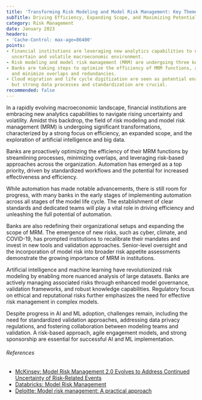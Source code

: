 ```yaml
---
title: 'Transforming Risk Modeling and Model Risk Management: Key Themes and Trends'
subTitle: Driving Efficiency, Expanding Scope, and Maximizing Potential
category: Risk Management
date: January 2023
headers:
- 'Cache-Control: max-age=86400'
points:
- Financial institutions are leveraging new analytics capabilities to navigate an
  uncertain and volatile macroeconomic environment.
- Risk modeling and model risk management (MRM) are undergoing three key transformations
- Banks are taking steps to optimize the efficiency of MRM functions, automate processes,
  and minimize overlaps and redundancies.
- Cloud migration and life cycle digitization are seen as potential enablers of efficiency,
  but strong data processes and standardization are crucial.
recommended: false 
---
```


In a rapidly evolving macroeconomic landscape, financial institutions are embracing new analytics capabilities to navigate rising uncertainty and volatility. Amidst this backdrop, the field of risk modeling and model risk management (MRM) is undergoing significant transformations, characterized by a strong focus on efficiency, an expanded scope, and the exploration of artificial intelligence and big data.

Banks are proactively optimizing the efficiency of their MRM functions by streamlining processes, minimizing overlaps, and leveraging risk-based approaches across the organization. Automation has emerged as a top priority, driven by standardized workflows and the potential for increased effectiveness and efficiency.

While automation has made notable advancements, there is still room for progress, with many banks in the early stages of implementing automation across all stages of the model life cycle. The establishment of clear standards and dedicated teams will play a vital role in driving efficiency and unleashing the full potential of automation.

Banks are also redefining their organizational setups and expanding the scope of MRM. The emergence of new risks, such as cyber, climate, and COVID-19, has prompted institutions to recalibrate their mandates and invest in new tools and validation approaches. Senior-level oversight and the incorporation of model risk into broader risk appetite assessments demonstrate the growing importance of MRM in institutions.

Artificial intelligence and machine learning have revolutionized risk modeling by enabling more nuanced analysis of large datasets. Banks are actively managing associated risks through enhanced model governance, validation frameworks, and robust knowledge capabilities. Regulatory focus on ethical and reputational risks further emphasizes the need for effective risk management in complex models.

Despite progress in AI and ML adoption, challenges remain, including the need for standardized validation approaches, addressing data privacy regulations, and fostering collaboration between modeling teams and validation. A risk-based approach, agile engagement models, and strong sponsorship are essential for successful AI and ML implementation.


###### References
- [McKinsey: Model Risk Management 2.0 Evolves to Address Continued Uncertainty of Risk-Related Events ](https://www.mckinsey.com/capabilities/risk-and-resilience/our-insights/model-risk-management-2-point-0-evolves-to-address-continued-uncertainty-of-risk-related-events)
- [Databricks: Model Risk Management](https://www.databricks.com/glossary/model-risk-management)
- [Deloitte: Model risk management: A practical approach](https://www2.deloitte.com/us/en/pages/financial-services/articles/model-risk-management.html)